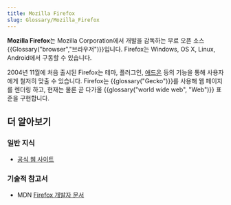 ```yaml
---
title: Mozilla Firefox
slug: Glossary/Mozilla_Firefox
---
```

**Mozilla Firefox**는 Mozilla Corporation에서 개발을 감독하는 무료 오픈 소스 {{Glossary("browser","브라우저")}}입니다. Firefox는 Windows, OS X, Linux, Android에서 구동할 수 있습니다.

2004년 11월에 처음 출시된 Firefox는 테마, 플러그인, [애드온](/ko/docs/Mozilla/Add-ons) 등의 기능을 통해 사용자에게 철저히 맞출 수 있습니다. Firefox는 {{glossary("Gecko")}}를 사용해 웹 페이지를 렌더링 하고, 현재는 물론 곧 다가올 {{glossary("world wide web", "Web")}} 표준을 구현합니다.

## 더 알아보기

### 일반 지식

- [공식 웹 사이트](https://www.mozilla.org/firefox)

### 기술적 참고서

- MDN [Firefox 개발자 문서](/ko/docs/Mozilla/Firefox)
